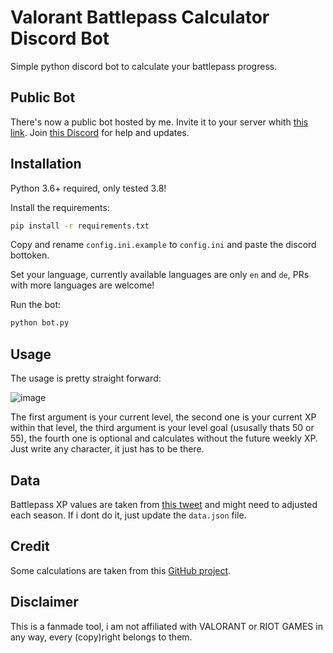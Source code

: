 # Valorant Battlepass Calculator Discord Bot

Simple python discord bot to calculate your battlepass progress.

## Public Bot

There's now a public bot hosted by me. Invite it to your server whith [this link](https://discord.com/oauth2/authorize?client_id=874989994232651856&&scope=bot). Join [this Discord](https://discord.gg/SUmGjUG7Mb) for help and updates.


## Installation

Python 3.6+ required, only tested 3.8!

Install the requirements:
```bash
pip install -r requirements.txt
```

Copy and rename `config.ini.example` to `config.ini` and paste the discord bottoken. 

Set your language, currently available languages are only `en` and `de`, PRs with more languages are welcome!

Run the bot:
```bash
python bot.py
```

## Usage

The usage is pretty straight forward: 

![image](https://user-images.githubusercontent.com/34460584/129038598-2e55b7b0-7f44-49e6-b195-6db56354df8b.png)

The first argument is your current level, the second one is your current XP within that level, the third argument is your level goal (ususally thats 50 or 55), the fourth one is optional and calculates without the future weekly XP. Just write any character, it just has to be there.

## Data

Battlepass XP values are taken from [this tweet](https://twitter.com/shiick/status/1539611044917792769) and might need to adjusted each season. If i dont do it, just update the `data.json` file.


## Credit

Some calculations are taken from this [GitHub project](https://github.com/SamueldaCostaAraujoNunes/BattlePass-Calculator-for-VALORANT/).


## Disclaimer

This is a fanmade tool, i am not affiliated with VALORANT or RIOT GAMES in any way, every (copy)right belongs to them.